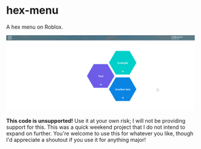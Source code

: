 # hex-menu
A hex menu on Roblox.

![demo](demo.gif)

**This code is unsupported!** Use it at your own risk; I will not be providing support for this. This was a quick weekend project that I do not intend to expand on further. You're welcome to use this for whatever you like, though I'd appreciate a shoutout if you use it for anything major!